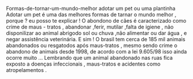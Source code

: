  Formas-de-tornar-um-mundo-melhor
adotar um pet ou uma plantinha 
Adotar um pet é uma das melhores formas de tarnar o mundo melhor , porque ? 
eu posso te explicar ! 
O abondono de cães é caracterizado como crime de maus - tratos , abandonar ,ferir,
mutilar ,falta de igiene , não disponilizar ao animal abrigodo sol ou chuva ,não alimentar ou dar água ,
e negar assistência veterinária. E sim  ! 
O brasil tem cerca de 185 mil animais abandonados  ou resgatodos após maus-tratos ,
mesmo sendo crime o abandono de animais desde 1998, de acordo com a lei 9.605/98
isso ainda ocorre muito ...
Lembrando que um animal abandonado nas ruas fica exposto a doenças infeccionais , maus-tratos 
e acidentes como atropelamentos .

